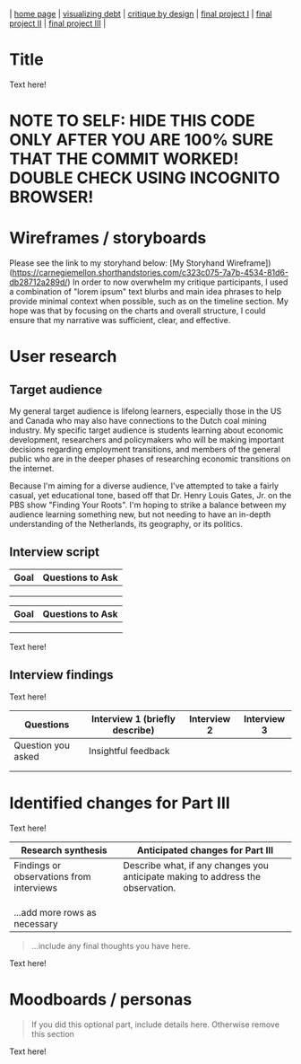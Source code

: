 | [home page](https://cmustudent.github.io/tswd-portfolio-templates/) | [visualizing debt](visualizing-government-debt) | [critique by design](critique-by-design) | [final project I](final-project-part-one) | [final project II](final-project-part-two) | [final project III](final-project-part-three) |

# Title
Text here!

# NOTE TO SELF:  HIDE THIS CODE ONLY AFTER YOU ARE 100% SURE THAT THE COMMIT WORKED!  DOUBLE CHECK USING INCOGNITO BROWSER!

# Wireframes / storyboards
<!--
> Using your sketches developed last week, further develop your story outline and relevant components visually through the use of wireframing / storyboards. Using your outline as a guide, include high-fidelity, individual draft data visualizations of the critical elements of your story you want to share with your reader. Note: you can build these elements out directly in Shorthand this week if you wish.  Reminder: this template is intended to help, but it doesn't substitute for reading through the full homework assignment!  The assignment page on Canvas includes many important details for completing Part II of the final project. 
-->

Please see the link to my storyhand below:
 [My Storyhand Wireframe])(https://carnegiemellon.shorthandstories.com/c323c075-7a7b-4534-81d6-db28712a289d/)
In order to now overwhelm my critique participants, I used a combination of "lorem ipsum" text blurbs and main idea phrases to help provide minimal context when possible, such as on the timeline section.  My hope was that by focusing on the charts and overall structure, I could ensure that my narrative was sufficient, clear, and effective.

# User research 

## Target audience
<!--
> Include your approach to identifying representative individuals, and who you hope to reach with your story. 
-->
My general target audience is lifelong learners, especially those in the US and Canada who may also have connections to the Dutch coal mining industry.  My specific target audience is students learning about economic development, researchers and policymakers who will be making important decisions regarding employment transitions, and members of the general public who are in the deeper phases of researching economic transitions on the internet.

Because I'm aiming for a diverse audience, I've attempted to take a fairly casual, yet educational tone, based off that Dr. Henry Louis Gates, Jr. on the PBS show "Finding Your Roots".  I'm hoping to strike a balance between my audience learning something new, but not needing to have an in-depth understanding of the Netherlands, its geography, or its politics.

## Interview script
<!--
> List the goals from your research, and the questions you intend to ask. 
-->

| Goal | Questions to Ask |
|------|------------------|
|      |                  |
|      |                  |
|      |                  |

| Goal | Questions to Ask |
|------|------------------|
|      |                  |
|      |                  |
|      |                  |

Text here!

## Interview findings
<!--
> Detail the findings from your interviews.  Do not include PII.  Capture specific insights where possible.
-->
Text here!

| Questions               | Interview 1 (briefly describe) | Interview 2 | Interview 3 |
|-------------------------|--------------------------------|-------------|-------------|
| Question you asked      | Insightful feedback            |             |             |
|                         |                                |             |             |
|                         |                                |             |             |


# Identified changes for Part III
<!--
> Document the changes you plan on implementing next week to address any issues identified.  
-->
Text here!

| Research synthesis                       | Anticipated changes for Part III                                                |
|------------------------------------------|---------------------------------------------------------------------------------|
| Findings or observations from interviews | Describe what, if any changes you anticipate making to address the observation. |
|                                          |                                                                                 |
|                                          |                                                                                 |
|                                          |                                                                                 |
| ...add more rows as necessary            |                                                                                 |

> ...include any final thoughts you have here. 

Text here!

# Moodboards / personas
> If you did this optional part, include details here.  Otherwise remove this section

Text here!
